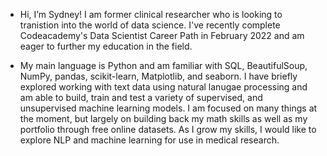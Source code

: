 - Hi, I’m Sydney! I am former clinical researcher who is looking to tranistion into the world of data science. I've recently complete Codeacademy's Data Scientist Career Path in February 2022 and am eager to further my education in the field. 

- My main language is Python and am familiar with SQL, BeautifulSoup, NumPy, pandas, scikit-learn, Matplotlib, and seaborn. I have briefly explored working with text data using natural lanugae processing and am able to build, train and test a variety of supervised, and unsupervised machine learning models. I am focused on many things at the moment, but largely on building back my math skills as well as my portfolio through free online datasets. As I grow my skills, I would like to explore NLP and machine learning for use in medical research. 

<!---
scasey124/scasey124 is a ✨ special ✨ repository because its `README.md` (this file) appears on your GitHub profile.
You can click the Preview link to take a look at your changes.
--->
